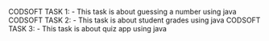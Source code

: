 CODSOFT TASK 1: - This task is about guessing a number using java 
CODSOFT TASK 2: - This task is about student grades using java
CODSOFT TASK 3: - This task is about quiz app using java
